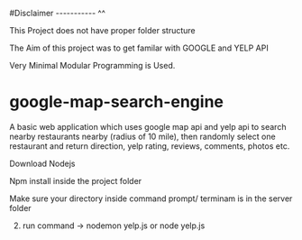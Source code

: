#Disclaimer  ----------- ^^

This Project does not have proper folder structure

The Aim of this project was to get familar with GOOGLE and YELP API

Very Minimal Modular Programming is Used.

# google-map-search-engine
A basic web application which uses google map api and yelp api to search nearby restaurants nearby (radius of 10 mile), then randomly select one restaurant and return direction, yelp rating, reviews, comments, photos etc.

Download Nodejs

Npm install inside the project folder

Make sure your directory inside command prompt/ terminam is in the server folder

2. run command -> nodemon yelp.js or node yelp.js


